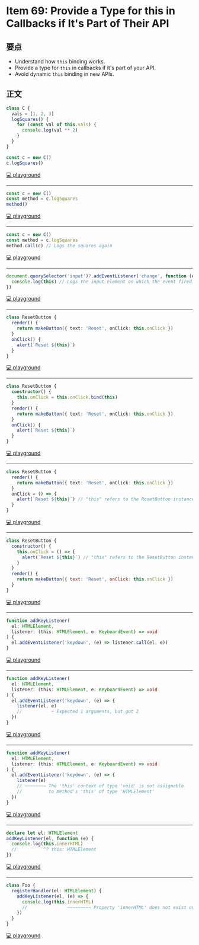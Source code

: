 # Item 69: Provide a Type for this in Callbacks if It's Part of Their API

## 要点

- Understand how `this` binding works.
- Provide a type for `this` in callbacks if it's part of your API.
- Avoid dynamic `this` binding in new APIs.

## 正文

```ts
class C {
  vals = [1, 2, 3]
  logSquares() {
    for (const val of this.vals) {
      console.log(val ** 2)
    }
  }
}

const c = new C()
c.logSquares()
```

[💻 playground](https://www.typescriptlang.org/play/?ts=5.4.5#code/MYGwhgzhAEDC0G8BQ1oDcwhgXmgbQEYAaaAJhIGYBdAbhWhAHsBzAZQEcBXMAJwFMIACgCUieqgBmjHtEHBGAOwgAXdJmiMJ0ZQAsAlhAB0GLKOSoL0eUsYg+hps0EnoAKldlhdSwF96fvyRrFStoXAU+AHc4ETpgBxYObn4hLyQgA)

---

```ts
const c = new C()
const method = c.logSquares
method()
```

[💻 playground](https://www.typescriptlang.org/play/?ts=5.4.5#code/MYGwhgzhAEDC0G8BQ1oDcwhgXmgbQEYAaaAJhIGYBdAbhWhAHsBzAZQEcBXMAJwFMIACgCUieqgBmjHtEHBGAOwgAXdJmiMJ0ZQAsAlhAB0GLKOSoL0eUsYg+hps0EnoAKldlhdSwF96fv2sVK2hcBT4AdzgROiDVAFs+XUYAE1CrBxYObn4IOkTklJikIA)

---

```ts
const c = new C()
const method = c.logSquares
method.call(c) // Logs the squares again
```

[💻 playground](https://www.typescriptlang.org/play/?ts=5.4.5#code/MYGwhgzhAEDC0G8BQ1oDcwhgXmgbQEYAaaAJhIGYBdAbhWhAHsBzAZQEcBXMAJwFMIACgCUieqgBmjHtEHBGAOwgAXdJmiMJ0ZQAsAlhAB0GLKOSoL0eUsYg+hps0EnoAKldlhdSwF96fv2sVK2hcBT4AdzgROiDVAFs+XUYAE1CrBxYObn4IOkTklMNgTBA5L1QAekroABkWGF0+aAguXgFoMGYwPQUkIA)

---

```ts
document.querySelector('input')?.addEventListener('change', function (e) {
  console.log(this) // Logs the input element on which the event fired.
})
```

[💻 playground](https://www.typescriptlang.org/play/?ts=5.4.5#code/MYGwhgzhAEDC0G8BQ1oDcwhgXmgbQEYAaaAJhIGYBdAbhWhAHsBzAZQEcBXMAJwFMIACgCUieqgBmjHtEHBGAOwgAXdJmiMJ0ZQAsAlhAB0GLKOSoL0eUsYg+hps0EnoAKldlhdSwF96fvwATRmBOAFs+BWVDLj4eAE9WPjtgZWlBAHI9BQAHTmUM4QB+QzBAwIBRNEjlABkDZUi4zOAdMAVmPgySCU4FVL1FQT4zemsIW3tHQV0DL1QAegXoWpYYXT5obLzVZL4IqI0FaAB3fVbtHU2+asOJPX5AwyQfLyQgA)

---

```ts
class ResetButton {
  render() {
    return makeButton({ text: 'Reset', onClick: this.onClick })
  }
  onClick() {
    alert(`Reset ${this}`)
  }
}
```

[💻 playground](https://www.typescriptlang.org/play/?ts=5.4.5#code/CYUwxgNghgTiAEAzArgOzAFwJYHtXwFsoBrEAIWQwzwAoAHGHOgZwC54BvDEADw3eYYYWVAHMANPDwBhCFjDF2NAJTwAvAD54ANxxZg8AL7L2u-QG4AUJCjNm8AEohmIDBSp5Ol+PDipQMCpePj5wGMgw+ESk7tSoNFy8-PAA5E4uGCmSMnIK7BgAFljMAHQ58sTGVj6G3lKoshVBHHU+UBAgMBg0AAbprvAAJFxFzIY9ytVGlrVAA)

---

```ts
class ResetButton {
  constructor() {
    this.onClick = this.onClick.bind(this)
  }
  render() {
    return makeButton({ text: 'Reset', onClick: this.onClick })
  }
  onClick() {
    alert(`Reset ${this}`)
  }
}
```

[💻 playground](https://www.typescriptlang.org/play/?ts=5.4.5#code/CYUwxgNghgTiAEAzArgOzAFwJYHtXwFsoBrEAIWQwzwAoAHGHOgZwC54BvDEADw3eYYYWVAHMANPDwBhCFjDF2NAJTwAvAD54ANxxZg8AL7L2u-QG4AUJCjNm8AEohmIDBSp5Ol+PDB5BMMiYODAqXj4+GAAWWMwAdDJyCurw0bEJqLLyxHEARiLANGnMylY+ht7wcKigoaoclT5wGMgw+ESk7tSoNFy8-PAA5E4uGIOSidnsxRlZCsZlRpWTCmENEfBQECAwGDQABiOu8AAkXDHMhvullRUVQA)

---

```ts
class ResetButton {
  render() {
    return makeButton({ text: 'Reset', onClick: this.onClick })
  }
  onClick = () => {
    alert(`Reset ${this}`) // "this" refers to the ResetButton instance.
  }
}
```

[💻 playground](https://www.typescriptlang.org/play/?ts=5.4.5&alwaysStrict=false&moduleResolution=2&module=99&target=8#code/CYUwxgNghgTiAEAzArgOzAFwJYHtXwFsoBrEAIWQwzwAoAHGHOgZwC54BvDEADw3eYYYWVAHMANPDwBhCFjDF2NAJTwAvAD54ANxxZg8AL7L2u-QG4AUJCjNm8AEohmIDBSp5Ol+PDipQMCpePj5wGMgw+ESk7tSoNFy8-PAA5E4uGCmSMnIK7BgAFljMAHQ58sTGVj6G3lKoshXq8EGawSFQECAwGDQABumu8AAkXEXMhn3K5vAA9LPwAESFxYu+IIjd9tTwhQiDbpRx8CKCUOggJXW1tUA)

---

```js
class ResetButton {
  constructor() {
    this.onClick = () => {
      alert(`Reset ${this}`) // "this" refers to the ResetButton instance.
    }
  }
  render() {
    return makeButton({ text: 'Reset', onClick: this.onClick })
  }
}
```

[💻 playground](https://www.typescriptlang.org/play/?ts=5.4.5#code/MYGwhgzhAEBKCmF4BcBCBXZyD2A7aA3gFDTTB4TIBO6wOVAFAJSEmnTIAWAlhAHR4AwiG7AA1tAC80ZlIB8rduzAh4VZAwAGCJMmgASAl14BfTUwDc0APTXoAImMR70KvABmamDg6d4cRBQMLDxoblxKMFxgeD42UhMLNhM2N1wAEzVZYiU3ZHQqfABbMDF4YJxcBgIOeAAPZAAuaAByHRQWgBpoIRFxZqcBXGFRCRNLZKIUoA)

---

```ts
function addKeyListener(
  el: HTMLElement,
  listener: (this: HTMLElement, e: KeyboardEvent) => void
) {
  el.addEventListener('keydown', (e) => listener.call(el, e))
}
```

[💻 playground](https://www.typescriptlang.org/play/?ts=5.4.5#code/GYVwdgxgLglg9mABAQwCaoNIFMCeAZGAZyizCwCcAKAKEUSwBsAuRACQBUBZPAUQawC2pKABpaiBkRJlyLSlAAWRFh259BwkfRbYcAIzjJyqHgDdhASkQBeAHyJTcGKmpWA3uMYA6NCfNgoAmJSCkoAcgBrXFQ4AHcwMK0sG3tJYJkvCGQGBkpGJIsLAG5qAF9qIA)

---

```ts
function addKeyListener(
  el: HTMLElement,
  listener: (this: HTMLElement, e: KeyboardEvent) => void
) {
  el.addEventListener('keydown', (e) => {
    listener(el, e)
    //           ~ Expected 1 arguments, but got 2
  })
}
```

[💻 playground](https://www.typescriptlang.org/play/?ts=5.4.5#code/GYVwdgxgLglg9mABAQwCaoNIFMCeAZGAZyizCwCcAKAKEUSwBsAuRACQBUBZPAUQawC2pKABpaiBkRJlyLSlAAWRFh259BwkfRbYcAIzjJyqHgDdhASkQBeAHyJTcGKmpWA3uMYA6NCfNgoAmJSCkoAcgBrXFQ4AHcwMK0sG3sPOjpJYJlKRiSLAG5xOgB6YvTy8oA-RB4ADwAHLGgsVEQARhRyAHMQIQDCLT0QKEQuuBGAJnEAXwLqaeogA)

---

```ts
function addKeyListener(
  el: HTMLElement,
  listener: (this: HTMLElement, e: KeyboardEvent) => void
) {
  el.addEventListener('keydown', (e) => {
    listener(e)
    // ~~~~~~~~ The 'this' context of type 'void' is not assignable
    //          to method's 'this' of type 'HTMLElement'
  })
}
```

[💻 playground](https://www.typescriptlang.org/play/?ts=5.4.5#code/GYVwdgxgLglg9mABAQwCaoNIFMCeAZGAZyizCwCcAKAKEUSwBsAuRACQBUBZPAUQawC2pKABpaiBkRJlyLSlAAWRFh259BwkfRbYcAIzjJyqHgDdhASkQBeAHyJTcGKmpWA3uMYA6NCfNgoAmJSCkoAcgBrXFQ4AHcwMK0sG3sPOjpJYJlKLAsAbnE6AHoixAA-CsqKxHYFZLDFIjDECAQSAA8oRDhgRCgcAAd6x2dmokQwOC7kQkIYAHMwZD1+QsQS9M30qDhEIUU4VDDCRAalQmaevsH61V5+IQCw8QBffOoX6iA)

---

```ts
declare let el: HTMLElement
addKeyListener(el, function (e) {
  console.log(this.innerHTML)
  //          ^? this: HTMLElement
})
```

[💻 playground](https://www.typescriptlang.org/play/?ts=5.4.5#code/GYVwdgxgLglg9mABAQwCaoNIFMCeAZGAZyizCwCcAKAKEUSwBsAuRACQBUBZPAUQawC2pKABpaiBkRJlyLSlAAWRFh259BwkfRbYcAIzjJyqHgDdhASkQBeAHyJTcGKmpWA3uMYA6NCfNgoAmJSCkoAcgBrXFQ4AHcwMK0sG3sPOjpJYJlKLAsAbnE6AHoixAA-CsqKxHYFZLDFIjDECAQSAA8oRDhgRCgcAAd6x2dmokQwOC7kQkIYAHMwZD1+QsQS9M30qDhEIUU4VDDCRAalQmaevsH61V5+IQCw8QBffOoX6lQsCAYjZP4XUYKi49w0AQKvl0QWkoUYWlAkFgCBy7nErTAhDg-C8DDg83k5y8MDAMju72KpS2mwAegB+PrnEFqB7CD7vIA)

---

```ts
class Foo {
  registerHandler(el: HTMLElement) {
    addKeyListener(el, (e) => {
      console.log(this.innerHTML)
      //               ~~~~~~~~~ Property 'innerHTML' does not exist on 'Foo'
    })
  }
}
```

[💻 playground](https://www.typescriptlang.org/play/?ts=5.4.5#code/GYVwdgxgLglg9mABAQwCaoNIFMCeAZGAZyizCwCcAKAKEUSwBsAuRACQBUBZPAUQawC2pKABpaiBkRJlyLSlAAWRFh259BwkfRbYcAIzjJyqHgDdhASkQBeAHyJTcGKmpWA3uMYA6NCfNgoAmJSCkoAcgBrXFQ4AHcwMK0sG3sPOjpJYJlKLAsAbnE6AHoixAA-CsqKxHYFZLDFIjDECAQSAA8oRDhgRCgcAAd6x2dmokQwOC7kQkIYAHMwZD1+QsQS9M30qDhEIUU4VDDCRAalQmaevsH61V5+IQCw8QBffOoX6ggGGZOAMTguzSiHIWHmUgorGQYFQ-CojBUXHuGgC7jWvl0QWkoUYSRSiGBm1aYEIcH4XgYcHm8nOXhgYBkd3eW3WpRZ7PKVSqiAACuQ4ENyP1TvTGUjmjEsCdJl0sO0pN0kGEAXBnps3gU6J9PkA)
